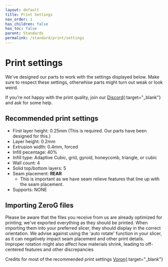 ```yaml
---
layout: default
title: Print Settings
nav_order: 1
has_children: false
has_toc: false
parent: Standards
permalink: /standard/print/settings
---
```


# Print settings

We've designed our parts to work with the settings displayed below. Make sure to respect these settings, otherwhise parts might turn out weak or look weird.

If you're not happy with the print quality, join our [Discord](https://discord.gg/zerog){:target="_blank"} and ask for some help.

## Recommended print settings

* First layer height: 0.25mm (This is required. Our parts have been designed for this.)
* Layer height: 0.2mm
* Extrusion width: 0.4mm, forced
* Infill pecentage: 40%
* Infill type: Adaptive Cubic, grid, gyroid, honeycomb, triangle, or cubic
* Wall count: 4
* Solid top/bottom layers: 5
* Seam placement: **REAR**
  * This is important as we have seam relieve features that line up with the seam placement.
* Supports: NONE
  
## Importing ZeroG files

Please be aware that the files you receive from us are already optimized for printing; we've exported everything as they should be printed. When importing them into your preferred slicer, they should display in the correct orientation. We advise against using the 'auto rotate' function in your slicer, as it can negatively impact seam placement and other print details. Improper rotation might also affect how materials shrink, leading to off-centered features and other discrepancies

Credits for most of the recommended print settings [Voron](https://vorondesign.com){:target="_blank"}
